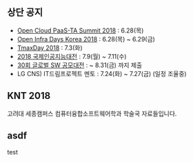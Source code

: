 ## 상단 공지
- [Open Cloud PaaS-TA Summit 2018](https://onoffmix.com/event/141478) : 6.28(목)
- [Open Infra Days Korea 2018](https://www.openinfradays.kr/) : 6.28(목) ~ 6.29(금)
- [TmaxDay 2018](http://tmaxday.tmax.co.kr/main/index.php) : 7.3(화)
- [2018 국제인공지능대전](http://www.aiexpo.co.kr/) : 7.9(월) ~ 7.11(수)
- [30회 글로벌 SW 공모대전](http://www.globalswcontest.com/main.php) : ~ 8.31(금) 까지 제출
- LG CNS) IT드림프로젝트 멘토 : 7.24(화) ~ 7.27(금) (일정 조율중)

## KNT 2018
고려대 세종캠퍼스 컴퓨터융합소프트웨어학과 학술국 자료들입니다.


## asdf
test
